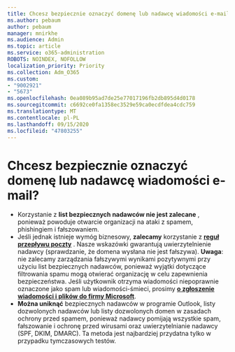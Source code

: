 ```yaml
---
title: Chcesz bezpiecznie oznaczyć domenę lub nadawcę wiadomości e-mail?
ms.author: pebaum
author: pebaum
manager: mnirkhe
ms.audience: Admin
ms.topic: article
ms.service: o365-administration
ROBOTS: NOINDEX, NOFOLLOW
localization_priority: Priority
ms.collection: Adm_O365
ms.custom:
- "9002921"
- "5673"
ms.openlocfilehash: 0ea089b95ad7de25e77017196fb2db895d4d0178
ms.sourcegitcommit: c6692ce0fa1358ec3529e59ca0ecdfdea4cdc759
ms.translationtype: MT
ms.contentlocale: pl-PL
ms.lasthandoff: 09/15/2020
ms.locfileid: "47803255"
---
```

# <a name="need-to-mark-a-domain-or-email-sender-safe"></a>Chcesz bezpiecznie oznaczyć domenę lub nadawcę wiadomości e-mail?

- Korzystanie z **list bezpiecznych nadawców nie jest zalecane** , ponieważ powoduje otwarcie organizacji na ataki z spamem, phishingiem i fałszowaniem.
- Jeśli jednak istnieje wymóg biznesowy, **zalecamy** korzystanie z **[reguł przepływu poczty](https://docs.microsoft.com/microsoft-365/security/office-365-security/create-safe-sender-lists-in-office-365?view=o365-worldwide#recommended-use-mail-flow-rules)** . Nasze wskazówki gwarantują uwierzytelnienie nadawcy (sprawdzanie, że domena wysłana nie jest fałszywa). **Uwaga**: nie zalecamy zarządzania fałszywymi wynikami pozytywnymi przy użyciu list bezpiecznych nadawców, ponieważ wyjątki dotyczące filtrowania spamu mogą otwierać organizację w celu zapewnienia bezpieczeństwa. Jeśli użytkownik otrzyma wiadomości niepoprawnie oznaczone jako spam lub wiadomości-śmieci, prosimy **[o zgłoszenie wiadomości i plików do firmy Microsoft](https://protection.office.com/reportsubmission)**.
- **Można uniknąć** bezpiecznych nadawców w programie Outlook, listy dozwolonych nadawców lub listy dozwolonych domen w zasadach ochrony przed spamem, ponieważ nadawcy pomijają wszystkie spam, fałszowanie i ochronę przed wirusami oraz uwierzytelnianie nadawcy (SPF, DKIM, DMARC). Ta metoda jest najbardziej przydatna tylko w przypadku tymczasowych testów.
